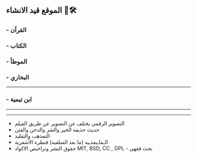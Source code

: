 ## الموقع قيد الانشاء 🚧🛠️

### - القرآن
### - الكتاب
### - الموطأ
### - البخاري
***
### - ابن تيمية

***

*** 

- التصوير الرقمي يختلف عن التصوير عن طريق الفيلم
- حديث حذيفة الخير والشر والدخن والفتن
- التمذهب والتقليد 
- الـماـبعدـية (ما بعد السلفية) قنطرة الأشعرية
- حقوق النشر وتراخيص الاكواد MIT, BSD, CC , GPL  - بحث فقهي

